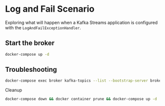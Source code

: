 # Log and Fail Scenario

Exploring what will happen when a Kafka Streams application is configured with the `LogAndFailExceptionHandler`.

## Start the broker

```bash
docker-compose up -d
```

## Troubleshooting

```bash
docker-compose exec broker kafka-topics --list --bootstrap-server broker:9092
```

Cleanup

```bash
docker-compose down && docker container prune && docker-compose up -d
```